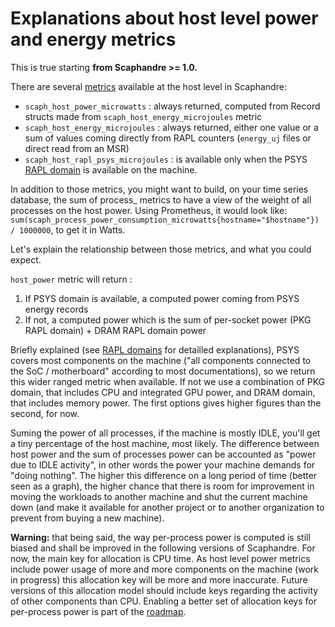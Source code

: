 # Explanations about host level power and energy metrics

This is true starting **from Scaphandre >= 1.0.**

There are several [metrics](../references/metrics.md) available at the host level in Scaphandre:
- `scaph_host_power_microwatts` : always returned, computed from Record structs made from `scaph_host_energy_microjoules` metric
- `scaph_host_energy_microjoules` : always returned, either one value or a sum of values coming directly from RAPL counters (`energy_uj` files or direct read from an MSR)
- `scaph_host_rapl_psys_microjoules` : is available only when the PSYS [RAPL domain](explanations/rapl-domains.md) is available on the machine.

In addition to those metrics, you might want to build, on your time series database, the sum of process_ metrics to have a view of the weight of all processes on the host power. Using Prometheus, it would look like: `sum(scaph_process_power_consumption_microwatts{hostname="$hostname"}) / 1000000`, to get it in Watts.

Let's explain the relationship between those metrics, and what you could expect.

`host_power` metric will return :
1. If PSYS domain is available, a computed power coming from PSYS energy records
2. If not, a computed power which is the sum of per-socket power (PKG RAPL domain) + DRAM RAPL domain power

Briefly explained (see [RAPL domains](explanations/rapl-domains.md) for detailled explanations), PSYS covers most components on the machine ("all components connected to the SoC / motherboard" according to most documentations), so we return this wider ranged metric when available. If not we use a combination of PKG domain, that includes CPU and integrated GPU power, and DRAM domain, that includes memory power. The first options gives higher figures than the second, for now.

Suming the power of all processes, if the machine is mostly IDLE, you'll get a tiny percentage of the host machine, most likely. The difference between host power and the sum of processes power can be accounted as "power due to IDLE activity", in other words the power your machine demands for "doing nothing". The higher this difference on a long period of time (better seen as a graph), the higher chance that there is room for improvement in moving the workloads to another machine and shut the current machine down (and make it available for another project or to another organization to prevent from buying a new machine).

**Warning:** that being said, the way per-process power is computed is still biased and shall be improved in the following versions of Scaphandre. For now, the main key for allocation is CPU time. As host level power metrics include power usage of more and more components on the machine (work in progress) this allocation key will be more and more inaccurate. Future versions of this allocation model should include keys regarding the activity of other components than CPU. Enabling a better set of allocation keys for per-process power is part of the [roadmap](https://github.com/hubblo-org/scaphandre/projects/1).
